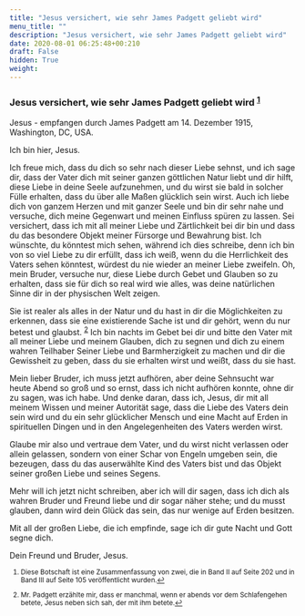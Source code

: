 ```yaml
---
title: "Jesus versichert, wie sehr James Padgett geliebt wird"
menu_title: ""
description: "Jesus versichert, wie sehr James Padgett geliebt wird"
date: 2020-08-01 06:25:48+00:210
draft: False
hidden: True
weight:
---
```

### Jesus versichert, wie sehr James Padgett geliebt wird <sup id="a1">[1](#f1)</sup>

Jesus - empfangen durch James Padgett am 14. Dezember 1915, Washington, DC, USA.

Ich bin hier, Jesus.

Ich freue mich, dass du dich so sehr nach dieser Liebe sehnst, und ich sage dir, dass der Vater dich mit seiner ganzen göttlichen Natur liebt und dir hilft, diese Liebe in deine Seele aufzunehmen, und du wirst sie bald in solcher Fülle erhalten, dass du über alle Maßen glücklich sein wirst. Auch ich liebe dich von ganzem Herzen und mit ganzer Seele und bin dir sehr nahe und versuche, dich meine Gegenwart und meinen Einfluss spüren zu lassen. Sei versichert, dass ich mit all meiner Liebe und Zärtlichkeit bei dir bin und dass du das besondere Objekt meiner Fürsorge und Bewahrung bist. Ich wünschte, du könntest mich sehen, während ich dies schreibe, denn ich bin von so viel Liebe zu dir erfüllt, dass ich weiß, wenn du die Herrlichkeit des Vaters sehen könntest, würdest du nie wieder an meiner Liebe zweifeln. Oh, mein Bruder, versuche nur, diese Liebe durch Gebet und Glauben so zu erhalten, dass sie für dich so real wird wie alles, was deine natürlichen Sinne dir in der physischen Welt zeigen.

Sie ist realer als alles in der Natur und du hast in dir die Möglichkeiten zu erkennen, dass sie eine existierende Sache ist und dir gehört, wenn du nur betest und glaubst. <sup id="a2">[2](#f2)</sup> Ich bin nachts im Gebet bei dir und bitte den Vater mit all meiner Liebe und meinem Glauben, dich zu segnen und dich zu einem wahren Teilhaber Seiner Liebe und Barmherzigkeit zu machen und dir die Gewissheit zu geben, dass du sie erhalten wirst und weißt, dass du sie hast.

Mein lieber Bruder, ich muss jetzt aufhören, aber deine Sehnsucht war heute Abend so groß und so ernst, dass ich nicht aufhören konnte, ohne dir zu sagen, was ich habe. Und denke daran, dass ich, Jesus, dir mit all meinem Wissen und meiner Autorität sage, dass die Liebe des Vaters dein sein wird und du ein sehr glücklicher Mensch und eine Macht auf Erden in spirituellen Dingen und in den Angelegenheiten des Vaters werden wirst.

Glaube mir also und vertraue dem Vater, und du wirst nicht verlassen oder allein gelassen, sondern von einer Schar von Engeln umgeben sein, die bezeugen, dass du das auserwählte Kind des Vaters bist und das Objekt seiner großen Liebe und seines Segens.

Mehr will ich jetzt nicht schreiben, aber ich will dir sagen, dass ich dich als wahren Bruder und Freund liebe und dir sogar näher stehe; und du musst glauben, dann wird dein Glück das sein, das nur wenige auf Erden besitzen.

Mit all der großen Liebe, die ich empfinde, sage ich dir gute Nacht und Gott segne dich.

Dein Freund und Bruder, Jesus.
<small>

1. <large id="f1"> Diese Botschaft ist eine Zusammenfassung von zwei, die in Band II auf Seite 202 und in Band III auf Seite 105 veröffentlicht wurden.[↩](#a1)

2. <large id="f2"> Mr. Padgett erzählte mir, dass er manchmal, wenn er abends vor dem Schlafengehen betete, Jesus neben sich sah, der mit ihm betete.[↩](#a2)
